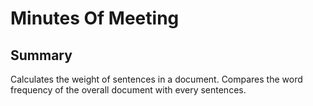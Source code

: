 # Minutes Of Meeting

## Summary

Calculates the weight of sentences in a document. Compares the word frequency of the overall document with every sentences.